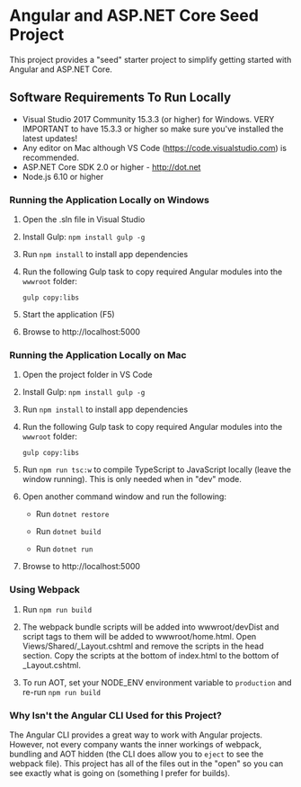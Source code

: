 ﻿# Angular and ASP.NET Core Seed Project

This project provides a "seed" starter project to simplify getting started with
Angular and ASP.NET Core.


## Software Requirements To Run Locally

* Visual Studio 2017 Community 15.3.3 (or higher) for Windows. VERY IMPORTANT to have 15.3.3 or higher so make sure you've installed the latest updates!
* Any editor on Mac although VS Code (https://code.visualstudio.com) is recommended.
* ASP.NET Core SDK 2.0 or higher - http://dot.net 
* Node.js 6.10 or higher

### Running the Application Locally on Windows

1. Open the .sln file in Visual Studio

1. Install Gulp: `npm install gulp -g`

1. Run `npm install` to install app dependencies

1. Run the following Gulp task to copy required Angular modules into the `wwwroot` folder: 

    `gulp copy:libs`

1. Start the application (F5)

1. Browse to http://localhost:5000

### Running the Application Locally on Mac

1. Open the project folder in VS Code

1. Install Gulp: `npm install gulp -g`

1. Run `npm install` to install app dependencies

1. Run the following Gulp task to copy required Angular modules into the `wwwroot` folder: 

    `gulp copy:libs`

1. Run `npm run tsc:w` to compile TypeScript to JavaScript locally (leave the window running). This is only needed when in "dev" mode.

1. Open another command window and run the following:

    * Run `dotnet restore`

    * Run `dotnet build`

    * Run `dotnet run`

1. Browse to http://localhost:5000

### Using Webpack 

1. Run `npm run build`

1. The webpack bundle scripts will be added into wwwroot/devDist and script tags to them will be added to wwwroot/home.html. Open Views/Shared/_Layout.cshtml and remove the scripts in the head section. Copy the scripts at the bottom of index.html to the bottom of _Layout.cshtml.

1. To run AOT, set your NODE_ENV environment variable to `production` and re-run `npm run build`

### Why Isn't the Angular CLI Used for this Project?

The Angular CLI provides a great way to work with Angular projects. However, not every company 
wants the inner workings of webpack, bundling and AOT hidden (the CLI does allow you to `eject` to see the webpack file). This project has all of the files out in the "open" so you can see exactly what is going on (something I prefer for builds).
